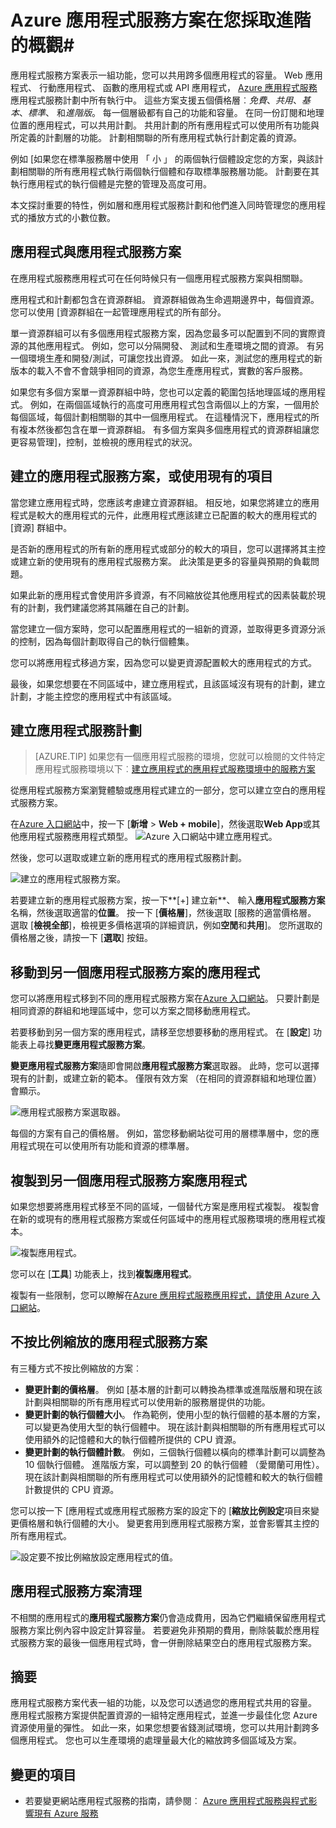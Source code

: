 <properties
    pageTitle="Azure 應用程式服務方案深入探討 |Microsoft Azure"
    description="瞭解如何應用程式服務方案的 Azure 應用程式服務的工作，以及如何助益您管理體驗。"
    keywords="應用程式 azure 服務應用程式服務，可調整應用程式服務方案、 小數位數，應用程式服務成本"
    services="app-service"
    documentationCenter=""
    authors="btardif"
    manager="wpickett"
    editor=""/>

<tags
    ms.service="app-service"
    ms.workload="na"
    ms.tgt_pltfrm="na"
    ms.devlang="na"
    ms.topic="article"
    ms.date="10/13/2016"
    ms.author="byvinyal"/>

# <a name="azure-app-service-plans-in-depth-overview"></a>Azure 應用程式服務方案在您採取進階的概觀#

應用程式服務方案表示一組功能，您可以共用跨多個應用程式的容量。 Web 應用程式、 行動應用程式、 函數的應用程式或 API 應用程式， [Azure 應用程式服務](http://go.microsoft.com/fwlink/?LinkId=529714)應用程式服務計劃中所有執行中。 這些方案支援五個價格層︰*免費*、*共用*、*基本*、*標準*、 和*進階版*。 每一個層級都有自己的功能和容量。 在同一份訂閱和地理位置的應用程式，可以共用計劃。 共用計劃的所有應用程式可以使用所有功能與所定義的計劃層的功能。 計劃相關聯的所有應用程式執行計劃定義的資源。

例如 [如果您在標準服務層中使用 「 小 」 的兩個執行個體設定您的方案，與該計劃相關聯的所有應用程式執行兩個執行個體和存取標準服務層功能。 計劃要在其執行應用程式的執行個體是完整的管理及高度可用。

本文探討重要的特性，例如層和應用程式服務計劃和他們進入同時管理您的應用程式的播放方式的小數位數。

## <a name="apps-and-app-service-plans"></a>應用程式與應用程式服務方案

在應用程式服務應用程式可在任何時候只有一個應用程式服務方案與相關聯。

應用程式和計劃都包含在資源群組。 資源群組做為生命週期邊界中，每個資源。 您可以使用 [資源群組在一起管理應用程式的所有部分。

單一資源群組可以有多個應用程式服務方案，因為您最多可以配置到不同的實際資源的其他應用程式。 例如，您可以分隔開發、 測試和生產環境之間的資源。 有另一個環境生產和開發/測試，可讓您找出資源。 如此一來，測試您的應用程式的新版本的載入不會不會競爭相同的資源，為您生產應用程式，實數的客戶服務。

如果您有多個方案單一資源群組中時，您也可以定義的範圍包括地理區域的應用程式。 例如，在兩個區域執行的高度可用應用程式包含兩個以上的方案，一個用於每個區域，每個計劃相關聯的其中一個應用程式。 在這種情況下，應用程式的所有複本然後都包含在單一資源群組。 有多個方案與多個應用程式的資源群組讓您更容易管理]，控制，並檢視的應用程式的狀況。

## <a name="create-an-app-service-plan-or-use-existing-one"></a>建立的應用程式服務方案，或使用現有的項目

當您建立應用程式時，您應該考慮建立資源群組。 相反地，如果您將建立的應用程式是較大的應用程式的元件，此應用程式應該建立已配置的較大的應用程式的 [資源] 群組中。

是否新的應用程式的所有新的應用程式或部分的較大的項目，您可以選擇將其主控或建立新的使用現有的應用程式服務方案。 此決策是更多的容量與預期的負載問題。

如果此新的應用程式會使用許多資源，有不同縮放從其他應用程式的因素裝載於現有的計劃，我們建議您將其隔離在自己的計劃。

當您建立一個方案時，您可以配置應用程式的一組新的資源，並取得更多資源分派的控制，因為每個計劃取得自己的執行個體集。

您可以將應用程式移過方案，因為您可以變更資源配置較大的應用程式的方式。

最後，如果您想要在不同區域中，建立應用程式，且該區域沒有現有的計劃，建立計劃，才能主控您的應用程式中有該區域。

## <a name="create-an-app-service-plan"></a>建立應用程式服務計劃

>[AZURE.TIP] 如果您有一個應用程式服務的環境，您就可以檢閱的文件特定應用程式服務環境以下︰[建立應用程式的應用程式服務環境中的服務方案](../app-service-web/app-service-web-how-to-create-a-web-app-in-an-ase.md#createplan)

從應用程式服務方案瀏覽體驗或應用程式建立的一部分，您可以建立空白的應用程式服務方案。

在[Azure 入口網站](https://portal.azure.com)中，按一下 [**新增** > **Web + mobile**]，然後選取**Web App**或其他應用程式服務應用程式類型。
![Azure 入口網站中建立應用程式。][createWebApp]

然後，您可以選取或建立新的應用程式的應用程式服務計劃。

 ![建立的應用程式服務方案。][createASP]

若要建立新的應用程式服務方案，按一下**[+] 建立新**、 輸入**應用程式服務方案**名稱，然後選取適當的**位置**。 按一下 [**價格層**]，然後選取 [服務的適當價格層。 選取 [**檢視全部**]，檢視更多價格選項的詳細資訊，例如**空閒**和**共用**]。 您所選取的價格層之後，請按一下 [**選取**] 按鈕。

## <a name="move-an-app-to-a-different-app-service-plan"></a>移動到另一個應用程式服務方案的應用程式

您可以將應用程式移到不同的應用程式服務方案在[Azure 入口網站](https://portal.azure.com)。 只要計劃是相同資源的群組和地理區域中，您可以方案之間移動應用程式。

若要移動到另一個方案的應用程式，請移至您想要移動的應用程式。 在 [**設定**] 功能表上尋找**變更應用程式服務方案**。

**變更應用程式服務方案**隨即會開啟**應用程式服務方案**選取器。 此時，您可以選擇現有的計劃，或建立新的範本。 僅限有效方案 （在相同的資源群組和地理位置） 會顯示。

![應用程式服務方案選取器。][change]

每個的方案有自己的價格層。 例如，當您移動網站從可用的層標準層中，您的應用程式現在可以使用所有功能和資源的標準層。

## <a name="clone-an-app-to-a-different-app-service-plan"></a>複製到另一個應用程式服務方案應用程式
如果您想要將應用程式移至不同的區域，一個替代方案是應用程式複製。 複製會在新的或現有的應用程式服務方案或任何區域中的應用程式服務環境的應用程式複本。

 ![複製應用程式。][appclone]

您可以在 [**工具**] 功能表上，找到**複製應用程式**。

複製有一些限制，您可以瞭解在[Azure 應用程式服務應用程式，請使用 Azure 入口網站](../app-service-web/app-service-web-app-cloning-portal.md)。

## <a name="scale-an-app-service-plan"></a>不按比例縮放的應用程式服務方案

有三種方式不按比例縮放的方案︰

- **變更計劃的價格層**。 例如 [基本層的計劃可以轉換為標準或進階版層和現在該計劃與相關聯的所有應用程式可以使用新的服務層提供的功能。
- **變更計劃的執行個體大小**。 作為範例，使用小型的執行個體的基本層的方案，可以變更為使用大型的執行個體中。 現在該計劃與相關聯的所有應用程式可以使用額外的記憶體和大的執行個體所提供的 CPU 資源。
- **變更計劃的執行個體計數**。 例如，三個執行個體以橫向的標準計劃可以調整為 10 個執行個體。 進階版方案，可以調整到 20 的執行個體 （愛爾蘭可用性）。 現在該計劃與相關聯的所有應用程式可以使用額外的記憶體和較大的執行個體計數提供的 CPU 資源。

您可以按一下 [應用程式或應用程式服務方案的設定下的 [**縮放比例設定**項目來變更價格層和執行個體的大小。 變更套用到應用程式服務方案，並會影響其主控的所有應用程式。

 ![設定要不按比例縮放設定應用程式的值。][pricingtier]

## <a name="app-service-plan-cleanup"></a>應用程式服務方案清理
不相關的應用程式的**應用程式服務方案**仍會造成費用，因為它們繼續保留應用程式服務方案比例內容中設定計算容量。
若要避免非預期的費用，刪除裝載於應用程式服務方案的最後一個應用程式時，會一併刪除結果空白的應用程式服務方案。


## <a name="summary"></a>摘要

應用程式服務方案代表一組的功能，以及您可以透過您的應用程式共用的容量。 應用程式服務方案提供配置資源的一組特定應用程式，並進一步最佳化您 Azure 資源使用量的彈性。 如此一來，如果您想要省錢測試環境，您可以共用計劃跨多個應用程式。 您也可以生產環境的處理量最大化的縮放跨多個區域及方案。

## <a name="whats-changed"></a>變更的項目

* 若要變更網站應用程式服務的指南，請參閱︰ [Azure 應用程式服務與程式影響現有 Azure 服務](http://go.microsoft.com/fwlink/?LinkId=529714)

[pricingtier]: ./media/azure-web-sites-web-hosting-plans-in-depth-overview/appserviceplan-pricingtier.png
[assign]: ./media/azure-web-sites-web-hosting-plans-in-depth-overview/assing-appserviceplan.png
[change]: ./media/azure-web-sites-web-hosting-plans-in-depth-overview/change-appserviceplan.png
[createASP]: ./media/azure-web-sites-web-hosting-plans-in-depth-overview/create-appserviceplan.png
[createWebApp]: ./media/azure-web-sites-web-hosting-plans-in-depth-overview/create-web-app.png
[appclone]: ./media/azure-web-sites-web-hosting-plans-in-depth-overview/app-clone.png
